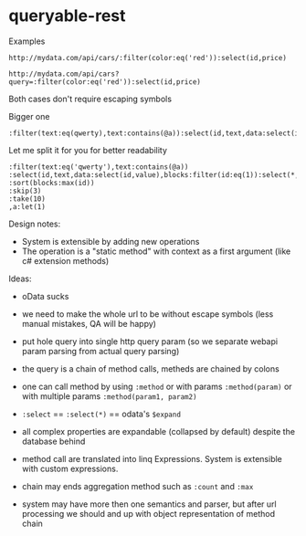 # queryable-rest 

Examples
```
http://mydata.com/api/cars/:filter(color:eq('red')):select(id,price)

http://mydata.com/api/cars?query=:filter(color:eq('red')):select(id,price)
```

Both cases don't require escaping symbols

Bigger one 
```
:filter(text:eq(qwerty),text:contains(@a)):select(id,text,data:select(id,value),blocks:filter(id:eq(1)):select(*,internal:select)):sort(blocks:max(id)):skip(3):take(10),a:let(1)
```
Let me split it for you for better readability
```
:filter(text:eq('qwerty'),text:contains(@a))
:select(id,text,data:select(id,value),blocks:filter(id:eq(1)):select(*,internal:select))
:sort(blocks:max(id))
:skip(3)
:take(10)
,a:let(1)
```

Design notes:
- System is extensible by adding new operations
- The operation is a "static method" with context as a first argument (like c# extension methods)

Ideas:
- oData sucks
- we need to make the whole url to be without escape symbols (less manual mistakes, QA will be happy)
- put hole query into single http query param (so we separate webapi param parsing from actual query parsing)
- the query is a chain of method calls, metheds are chained by colons
- one can call method by using ```:method``` or with params ```:method(param)``` or with multiple params ```:method(param1, param2)```
- ```:select``` == ```:select(*)``` == odata's ```$expand```
- all complex properties are expandable (collapsed by default) despite the database behind
- method call are translated into linq Expressions. System is extensible with custom expressions.
- chain may ends aggregation method such as ```:count``` and ```:max```

- system may have more then one semantics and parser, but after url processing we should and up with object representation of method chain
